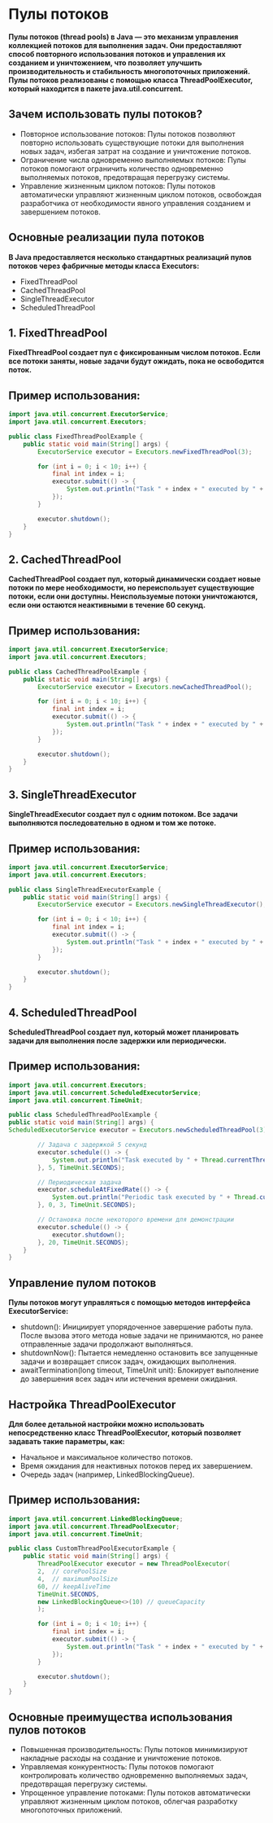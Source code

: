 # Пулы потоков

**Пулы потоков (thread pools) в Java — это механизм управления коллекцией потоков для выполнения задач. Они предоставляют способ повторного использования потоков и управления их созданием и уничтожением, что позволяет улучшить производительность и стабильность многопоточных приложений. Пулы потоков реализованы с помощью класса ThreadPoolExecutor, который находится в пакете java.util.concurrent.**

## Зачем использовать пулы потоков?
* Повторное использование потоков: Пулы потоков позволяют повторно использовать существующие потоки для выполнения новых задач, избегая затрат на создание и уничтожение потоков.
* Ограничение числа одновременно выполняемых потоков: Пулы потоков помогают ограничить количество одновременно выполняемых потоков, предотвращая перегрузку системы.
* Управление жизненным циклом потоков: Пулы потоков автоматически управляют жизненным циклом потоков, освобождая разработчика от необходимости явного управления созданием и завершением потоков.

## Основные реализации пула потоков
**В Java предоставляется несколько стандартных реализаций пулов потоков через фабричные методы класса Executors:**
* FixedThreadPool
* CachedThreadPool
* SingleThreadExecutor
* ScheduledThreadPool

## 1. FixedThreadPool
   **FixedThreadPool создает пул с фиксированным числом потоков. Если все потоки заняты, новые задачи будут ожидать, пока не освободится поток.**

## Пример использования:

```java
import java.util.concurrent.ExecutorService;
import java.util.concurrent.Executors;

public class FixedThreadPoolExample {
    public static void main(String[] args) {
        ExecutorService executor = Executors.newFixedThreadPool(3);

        for (int i = 0; i < 10; i++) {
            final int index = i;
            executor.submit(() -> {
                System.out.println("Task " + index + " executed by " + Thread.currentThread().getName());
            });
        }

        executor.shutdown();
    }
}
```

## 2. CachedThreadPool
   **CachedThreadPool создает пул, который динамически создает новые потоки по мере необходимости, но переиспользует существующие потоки, если они доступны. Неиспользуемые потоки уничтожаются, если они остаются неактивными в течение 60 секунд.**

## Пример использования:

```java
import java.util.concurrent.ExecutorService;
import java.util.concurrent.Executors;

public class CachedThreadPoolExample {
    public static void main(String[] args) {
        ExecutorService executor = Executors.newCachedThreadPool();

        for (int i = 0; i < 10; i++) {
            final int index = i;
            executor.submit(() -> {
                System.out.println("Task " + index + " executed by " + Thread.currentThread().getName());
            });
        }

        executor.shutdown();
    }
}
```

## 3. SingleThreadExecutor
   **SingleThreadExecutor создает пул с одним потоком. Все задачи выполняются последовательно в одном и том же потоке.**

## Пример использования:

```java
import java.util.concurrent.ExecutorService;
import java.util.concurrent.Executors;

public class SingleThreadExecutorExample {
    public static void main(String[] args) {
        ExecutorService executor = Executors.newSingleThreadExecutor();

        for (int i = 0; i < 10; i++) {
            final int index = i;
            executor.submit(() -> {
                System.out.println("Task " + index + " executed by " + Thread.currentThread().getName());
            });
        }

        executor.shutdown();
    }
}
```

## 4. ScheduledThreadPool
   **ScheduledThreadPool создает пул, который может планировать задачи для выполнения после задержки или периодически.**

## Пример использования:

```java
import java.util.concurrent.Executors;
import java.util.concurrent.ScheduledExecutorService;
import java.util.concurrent.TimeUnit;

public class ScheduledThreadPoolExample {
public static void main(String[] args) {
ScheduledExecutorService executor = Executors.newScheduledThreadPool(3);

        // Задача с задержкой 5 секунд
        executor.schedule(() -> {
            System.out.println("Task executed by " + Thread.currentThread().getName());
        }, 5, TimeUnit.SECONDS);

        // Периодическая задача
        executor.scheduleAtFixedRate(() -> {
            System.out.println("Periodic task executed by " + Thread.currentThread().getName());
        }, 0, 3, TimeUnit.SECONDS);

        // Остановка после некоторого времени для демонстрации
        executor.schedule(() -> {
            executor.shutdown();
        }, 20, TimeUnit.SECONDS);
    }
}
```

## Управление пулом потоков
**Пулы потоков могут управляться с помощью методов интерфейса ExecutorService:**

* shutdown(): Инициирует упорядоченное завершение работы пула. После вызова этого метода новые задачи не принимаются, но ранее отправленные задачи продолжают выполняться.
* shutdownNow(): Пытается немедленно остановить все запущенные задачи и возвращает список задач, ожидающих выполнения.
* awaitTermination(long timeout, TimeUnit unit): Блокирует выполнение до завершения всех задач или истечения времени ожидания.
## Настройка ThreadPoolExecutor
**Для более детальной настройки можно использовать непосредственно класс ThreadPoolExecutor, который позволяет задавать такие параметры, как:**

* Начальное и максимальное количество потоков.
* Время ожидания для неактивных потоков перед их завершением.
* Очередь задач (например, LinkedBlockingQueue).
## Пример использования:

```java
import java.util.concurrent.LinkedBlockingQueue;
import java.util.concurrent.ThreadPoolExecutor;
import java.util.concurrent.TimeUnit;

public class CustomThreadPoolExecutorExample {
    public static void main(String[] args) {
        ThreadPoolExecutor executor = new ThreadPoolExecutor(
        2,  // corePoolSize
        4,  // maximumPoolSize
        60, // keepAliveTime
        TimeUnit.SECONDS,
        new LinkedBlockingQueue<>(10) // queueCapacity
        );

        for (int i = 0; i < 10; i++) {
            final int index = i;
            executor.submit(() -> {
                System.out.println("Task " + index + " executed by " + Thread.currentThread().getName());
            });
        }

        executor.shutdown();
    }
}
```
## Основные преимущества использования пулов потоков
* Повышенная производительность: Пулы потоков минимизируют накладные расходы на создание и уничтожение потоков.
* Управляемая конкурентность: Пулы потоков помогают контролировать количество одновременно выполняемых задач, предотвращая перегрузку системы.
* Упрощенное управление потоками: Пулы потоков автоматически управляют жизненным циклом потоков, облегчая разработку многопоточных приложений.